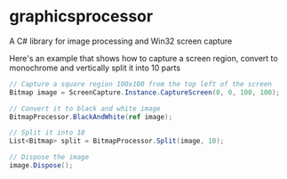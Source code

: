 graphicsprocessor
=================

A C# library for image processing and Win32 screen capture

Here's an example that shows how to capture a screen region, convert to monochrome and vertically split it into 10 parts

```C#
// Capture a square region 100x100 from the top left of the screen  
Bitmap image = ScreenCapture.Instance.CaptureScreen(0, 0, 100, 100);

// Convert it to black and white image
BitmapProcessor.BlackAndWhite(ref image);

// Split it into 10
List<Bitmap> split = BitmapProcessor.Split(image, 10);

// Dispose the image
image.Dispose();
```
